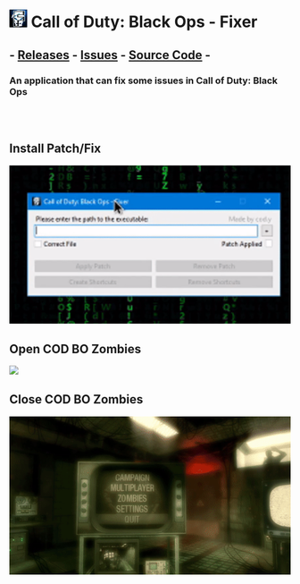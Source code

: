 # <img src="https://github.com/Codey-Games/COD-BO-Fixer/blob/main/images/logo/logo.png?raw=true"> Call of Duty: Black Ops - Fixer
## - <a href="https://github.com/Codey-Games/COD-BO-Fixer/releases">Releases</a> - <a href="https://github.com/Codey-Games/COD-BO-Fixer/issues">Issues</a> - <a href="https://github.com/Codey-Games/COD-BO-Fixer/tree/main/COD%20BO%20Fixer">Source Code</a> - <br>
### An application that can fix some issues in Call of Duty: Black Ops 

<br><br>

## Install Patch/Fix
<img src="https://github.com/Codey-Games/COD-BO-Fixer/blob/main/images/install.gif?raw=true">

## Open COD BO Zombies
<img src="https://github.com/Codey-Games/COD-BO-Fixer/blob/main/images/zombies.gif?raw=true">

## Close COD BO Zombies
<img src="https://github.com/Codey-Games/COD-BO-Fixer/blob/main/images/exit.gif?raw=true">

